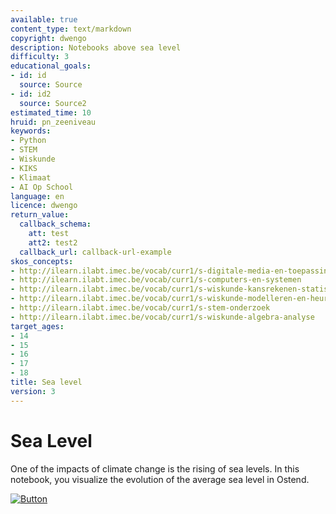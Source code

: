 ```yaml
---
available: true
content_type: text/markdown
copyright: dwengo
description: Notebooks above sea level
difficulty: 3
educational_goals:
- id: id
  source: Source
- id: id2
  source: Source2
estimated_time: 10
hruid: pn_zeeniveau
keywords:
- Python
- STEM
- Wiskunde
- KIKS
- Klimaat
- AI Op School
language: en
licence: dwengo
return_value:
  callback_schema:
    att: test
    att2: test2
  callback_url: callback-url-example
skos_concepts:
- http://ilearn.ilabt.imec.be/vocab/curr1/s-digitale-media-en-toepassingen
- http://ilearn.ilabt.imec.be/vocab/curr1/s-computers-en-systemen
- http://ilearn.ilabt.imec.be/vocab/curr1/s-wiskunde-kansrekenen-statistiek
- http://ilearn.ilabt.imec.be/vocab/curr1/s-wiskunde-modelleren-en-heuristiek
- http://ilearn.ilabt.imec.be/vocab/curr1/s-stem-onderzoek
- http://ilearn.ilabt.imec.be/vocab/curr1/s-wiskunde-algebra-analyse
target_ages:
- 14
- 15
- 16
- 17
- 18
title: Sea level
version: 3
---
```

# Sea Level

One of the impacts of climate change is the rising of sea levels. In this notebook, you visualize the evolution of the average sea level in Ostend.

[![](embed/Button.png "Button")](https://kiks.ilabt.imec.be/jupyterhub/?id=1130_en "Climate Change Notebooks")